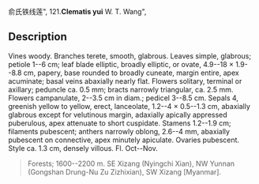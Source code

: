 俞氏铁线莲",
121.**Clematis yui** W. T. Wang",

## Description
Vines woody. Branches terete, smooth, glabrous. Leaves simple, glabrous; petiole 1--6 cm; leaf blade elliptic, broadly elliptic, or ovate, 4.9--18 × 1.9--8.8 cm, papery, base rounded to broadly cuneate, margin entire, apex acuminate; basal veins abaxially nearly flat. Flowers solitary, terminal or axillary; peduncle ca. 0.5 mm; bracts narrowly triangular, ca. 2.5 mm. Flowers campanulate, 2--3.5 cm in diam.; pedicel 3--8.5 cm. Sepals 4, greenish yellow to yellow, erect, lanceolate, 1.2--4 × 0.5--1.3 cm, abaxially glabrous except for velutinous margin, adaxially apically appressed puberulous, apex attenuate to short cuspidate. Stamens 1.2--1.9 cm; filaments pubescent; anthers narrowly oblong, 2.6--4 mm, abaxially pubescent on connective, apex minutely apiculate. Ovaries pubescent. Style ca. 1.3 cm, densely villous. Fl. Oct--Nov.

> Forests; 1600--2200 m. SE Xizang (Nyingchi Xian), NW Yunnan (Gongshan Drung-Nu Zu Zizhixian), SW Xizang [Myanmar].
